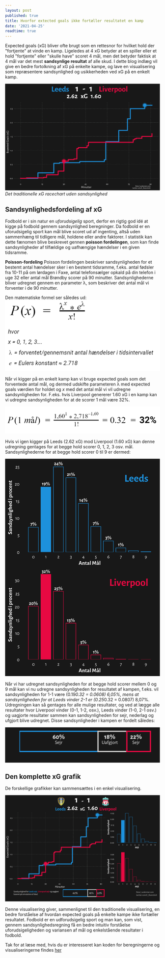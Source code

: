 ```yaml
---
layout: post
published: true
title: Hvorfor extected goals ikke fortæller resultatet en kamp
date: '2021-04-25'
readtime: true
---
```


Expected goals (xG) bliver ofte brugt som en rettesnor for hvilket hold der "fortjente" at vinde en kamp. Ligeledes at 4 xG betyder at en spiller eller et hold "fortjente" eller "skulle have" scoret 4 mål, men det betyder faktisk at 4 mål var det mest **sandsynlige resultat** af alle skud. I dette blog indlæg vil give en bedre fortolkning af xG på enkelte kampe, og lave en visualisering som repræsentere sandsynlighed og usikkerheden ved xG på en enkelt kamp.

![alt text](/img/xG_infographic/Leeds_vs_Liverpool_xG_racechart_gw32.png)
_Det traditionelle xG racechart uden sandsynlighed_

## Sandsynlighedsfordeling af xG

Fodbold er i sin natur en _uforudsigelig_ sport, derfor en rigtig god idé at kigge på fodbold gennem sandsynlighed beregninger. Da fodbold er en uforudsigelig sport kan mål blive scoret ud af ingenting, altså uden sammenhæng til tidligere mål, holdene eller andre faktorer. I statistik kan dette fænomen blive beskrevet gennen __poisson fordelingen__, som kan finde sandsynligheder af tilfældige og uafhængige hændelser i en given tidsramme.

**Poisson-fordeling**
Poisson fordelingen beskriver sandsynligheden for et bestemt antal hændelser sker i en bestemt tidsramme, f.eks. antal fødsler fra 10-11 på om lørdagen i Faxe, antal telefonsælger opkald på din telefon i uge 32 eller antal mål Brøndby scorer på 90 minutter. Sandsynlighederne bliver udregnet gennem en parameter λ, som beskriver det antal mål vi forventer i de 90 minutter.

Den matematiske formel ser således ud:
![alt text](/img/xG_infographic/poisson.png)

Når vi kigger på en enkelt kamp kan vi bruge expected goals som det forventede antal mål, og dermed udskifte parameteren λ med expected goals værdien for holdet og _x_ med det antal mål vi vil udregne sandsynligheden for. F.eks. hvis Liverpool genererer 1.60 xG i en kamp kan vi udregne sandsynligheden for at de scorer 1 mål være 32%.

![alt text](/img/xG_infographic/poisson_calculated.png)

Hvis vi igen kigger på Leeds (2.62 xG) mod Liverpool (1.60 xG) kan denne udregning gentages for at begge hold scorer 0, 1, 2, 3 osv. mål. Sandsynlighederne for at begge hold scorer 0 til 9 er dermed:

![alt text](/img/xG_infographic/goal_probabilities_viz.png)

Når vi har udregnet sandsynligheden for at begge hold scorer mellem 0 og 9 mål kan vi nu udregne sandsynligheden for resultatet af kampen, f.eks. vil sandsynligheden for 1-1 være (0.19*0.32 = 0.0608) 6,05%, mens at sandsynligheden for at Leeds vinder 2-1 er (0.25*0.32 = 0.0807) 8,07%.
Udregningen kan så gentages for alle mulige resultater, og ved at lægge alle resultater hvor Liverpool vinder (0-1, 1-2, osv.), Leeds vinder (1-0, 2-1 osv.) og uagjorte resultater sammen kan sandsynligheden for sejr, nederlag og ufgjort blive udregnet. Disse sandsynligheder i kampen er fordelt således:

![alt text](/img/xG_infographic/win_probability_viz.png)

## Den komplette xG grafik

De forskellige grafikker kan sammensættes i en enkel visualisering.

![alt text](/img/xG_infographic/Leeds_vs_Liverpool_xG_infographic_gw32.png)

Denne visualisering giver, sammenlignet til den traditionelle visualisering, en bedre forståelse af hvordan expected goals på enkelte kampe ikke fortæller resultatet. Fodbold er en udforudsigelig sport og man kan, som vist, gennem sandsynlighedsregning få en bedre intuitiv forståelse uforudsigeligheden og variansen af mål og enkelstående resultater i fodbold.

Tak for at læse med, hvis du er interesseret kan koden for beregningerne og visualiseringerne findes [her](https://github.com/C-Roensholt/Improving-Match-xG-Infographics)
